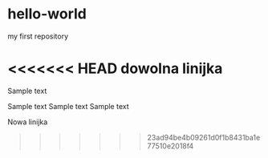 # hello-world
my first repository

<<<<<<< HEAD
dowolna linijka
=======
Sample text

Sample text Sample text Sample text

Nowa linijka
>>>>>>> 23ad94be4b09261d0f1b8431ba1e77510e2018f4
